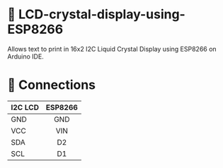 # 🌱 LCD-crystal-display-using-ESP8266

Allows text to print in 16x2 I2C Liquid Crystal Display using ESP8266 on Arduino IDE.

# 🔌  Connections
| I2C LCD            | ESP8266       |      
| ------------------ |:-------------:|
| GND                | GND           |
| VCC                | VIN           |
| SDA                | D2            |
| SCL                | D1            |
